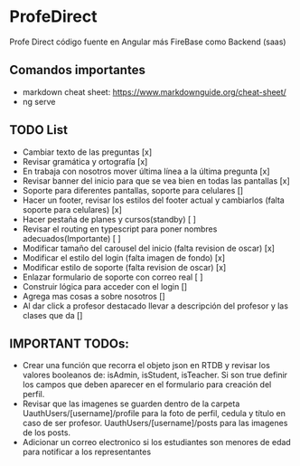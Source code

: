 # ProfeDirect
 Profe Direct código fuente en Angular más FireBase como Backend (saas)

## Comandos importantes
- markdown cheat sheet: https://www.markdownguide.org/cheat-sheet/
- ng serve

## TODO List
- Cambiar texto de las preguntas [x]
- Revisar gramática y ortografía [x]
- En trabaja con nosotros mover última línea a la última pregunta [x]
- Revisar banner del inicio para que se vea bien en todas las pantallas [x]
- Soporte para diferentes pantallas, soporte para celulares []
- Hacer un footer, revisar los estilos del footer actual y cambiarlos (falta soporte para celulares) [x] 
- Hacer pestaña de planes y cursos(standby) [ ]
- Revisar el routing en typescript para poner nombres adecuados(Importante) [ ]
- Modificar tamaño del carousel del inicio (falta revision de oscar) [x]
- Modificar el estilo del login (falta imagen de fondo) [x]
- Modificar estilo de soporte (falta revision de oscar) [x]
- Enlazar formulario de soporte con correo real [ ]
- Construir lógica para acceder con el login []
- Agrega mas cosas a sobre nosotros []
- Al dar click a profesor destacado llevar a descripción del profesor y las clases que da []

## IMPORTANT TODOs:
- Crear una función que recorra el objeto json en RTDB y revisar los valores booleanos de: isAdmin, isStudent, isTeacher. Si son true definir los campos que deben aparecer en el formulario para creación del perfil.
- Revisar que las imagenes se guarden dentro de la carpeta UauthUsers/[username]/profile para la foto de perfil, cedula y título en caso de ser profesor. UauthUsers/[username]/posts para las imagenes de los posts.
- Adicionar un correo electronico si los estudiantes son menores de edad para notificar a los representantes

